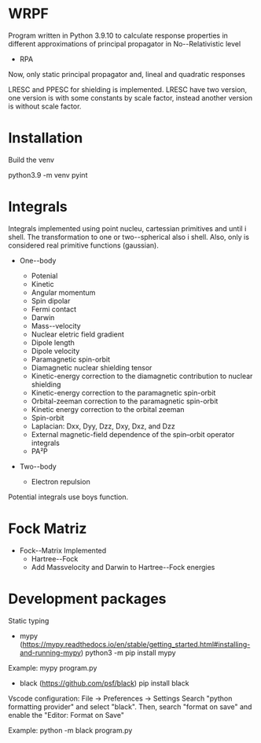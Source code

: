 # WRPF

Program written in Python 3.9.10 to calculate response properties in different approximations of principal propagator in No--Relativistic level

* RPA

Now, only static principal propagator and, lineal and quadratic responses

LRESC and PPESC for shielding is implemented. LRESC have two version, one version is with some constants by scale factor, instead another version is without scale factor.

# Installation

Build the venv

python3.9 -m venv pyint

# Integrals

Integrals implemented using point nucleu, cartessian primitives and until i shell. The transformation to one or two--spherical also i shell. Also, only is considered real primitive functions (gaussian).

* One--body
    * Potenial 
    * Kinetic
    * Angular momentum
    * Spin dipolar
    * Fermi contact
    * Darwin
    * Mass--velocity
    * Nuclear eletric field gradient
    * Dipole length
    * Dipole velocity
    * Paramagnetic spin-orbit
    * Diamagnetic nuclear shielding tensor
    * Kinetic-energy correction to the diamagnetic contribution to nuclear shielding
    * Kinetic-energy correction to the paramagnetic spin-orbit
    * Orbital-zeeman correction to the paramagnetic spin-orbit 
    * Kinetic energy correction to the orbital zeeman
    * Spin-orbit
    * Laplacian: Dxx, Dyy, Dzz, Dxy, Dxz, and Dzz
    * External magnetic-field dependence of the spin–orbit operator integrals
    * PA²P

* Two--body
    * Electron repulsion

Potential integrals use boys function.

# Fock Matriz 

* Fock--Matrix Implemented
    * Hartree--Fock
    * Add Massvelocity and Darwin to Hartree--Fock energies 

# Development packages

Static typing

* mypy (https://mypy.readthedocs.io/en/stable/getting_started.html#installing-and-running-mypy)
  python3 -m pip install mypy

Example:
   mypy program.py

* black (https://github.com/psf/black)
  pip install black

Vscode configuration:
	File -> Preferences -> Settings
Search "python formatting provider" and select "black". Then, search "format on save" and enable the "Editor: Format on Save"

Example:
  python -m black program.py
